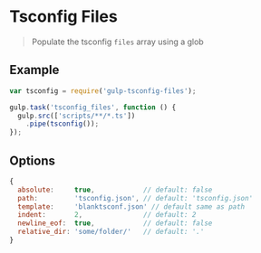 # Tsconfig Files

> Populate the tsconfig `files` array using a glob

## Example

``` js
var tsconfig = require('gulp-tsconfig-files');

gulp.task('tsconfig_files', function () {
  gulp.src(['scripts/**/*.ts'])
    .pipe(tsconfig());
});
```

## Options

``` js
{
  absolute:     true,            // default: false
  path:         'tsconfig.json', // default: 'tsconfig.json'
  template:     'blanktsconf.json' // default same as path
  indent:       2,               // default: 2
  newline_eof:  true,            // default: false
  relative_dir: 'some/folder/'   // default: '.'
}
```
